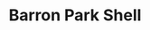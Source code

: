 ---
title: "Barron Park Shell"
url: /palo-alto/barron-park-shell-el-camino-real/
shop: Lebensmittel
---